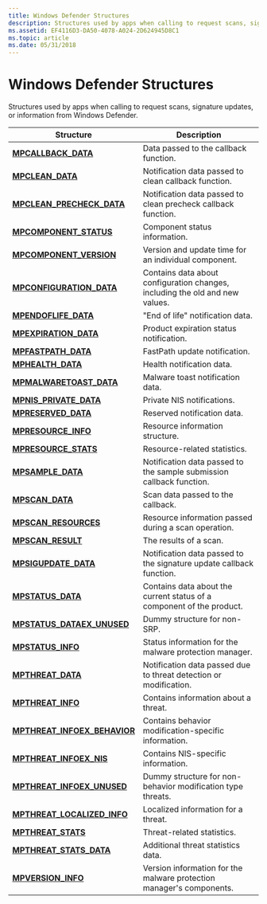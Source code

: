 ```yaml
---
title: Windows Defender Structures
description: Structures used by apps when calling to request scans, signature updates, or information from Windows Defender.
ms.assetid: EF4116D3-DA50-4078-A024-2D624945D8C1
ms.topic: article
ms.date: 05/31/2018
---
```


# Windows Defender Structures

Structures used by apps when calling to request scans, signature updates, or information from Windows Defender.



| Structure                                                      | Description                                                                             |
|----------------------------------------------------------------|-----------------------------------------------------------------------------------------|
| [**MPCALLBACK\_DATA**](mpcallback-data.md)                    | Data passed to the callback function.<br/>                                        |
| [**MPCLEAN\_DATA**](mpclean-data.md)                          | Notification data passed to clean callback function.<br/>                         |
| [**MPCLEAN\_PRECHECK\_DATA**](mpclean-precheck-data.md)       | Notification data passed to clean precheck callback function.<br/>                |
| [**MPCOMPONENT\_STATUS**](mpcomponent-status.md)              | Component status information.<br/>                                                |
| [**MPCOMPONENT\_VERSION**](mpcomponent-version.md)            | Version and update time for an individual component.<br/>                         |
| [**MPCONFIGURATION\_DATA**](mpconfiguration-data.md)          | Contains data about configuration changes, including the old and new values.<br/> |
| [**MPENDOFLIFE\_DATA**](mpendoflife-data.md)                  | "End of life" notification data.<br/>                                             |
| [**MPEXPIRATION\_DATA**](mpexpiration-data.md)                | Product expiration status notification.<br/>                                      |
| [**MPFASTPATH\_DATA**](mpfastpath-data.md)                    | FastPath update notification.<br/>                                                |
| [**MPHEALTH\_DATA**](mphealth-data.md)                        | Health notification data.<br/>                                                    |
| [**MPMALWARETOAST\_DATA**](mpmalwaretoast-data.md)            | Malware toast notification data.<br/>                                             |
| [**MPNIS\_PRIVATE\_DATA**](mpnis-private-data.md)             | Private NIS notifications.<br/>                                                   |
| [**MPRESERVED\_DATA**](mpreserved-data.md)                    | Reserved notification data.<br/>                                                  |
| [**MPRESOURCE\_INFO**](mpresource-info.md)                    | Resource information structure.<br/>                                              |
| [**MPRESOURCE\_STATS**](mpresource-stats.md)                  | Resource-related statistics.<br/>                                                 |
| [**MPSAMPLE\_DATA**](mpsample-data.md)                        | Notification data passed to the sample submission callback function.<br/>         |
| [**MPSCAN\_DATA**](mpscan-data.md)                            | Scan data passed to the callback.<br/>                                            |
| [**MPSCAN\_RESOURCES**](mpscan-resources.md)                  | Resource information passed during a scan operation.<br/>                         |
| [**MPSCAN\_RESULT**](mpscan-result.md)                        | The results of a scan.<br/>                                                       |
| [**MPSIGUPDATE\_DATA**](mpsigupdate-data.md)                  | Notification data passed to the signature update callback function.<br/>          |
| [**MPSTATUS\_DATA**](mpstatus-data.md)                        | Contains data about the current status of a component of the product.<br/>        |
| [**MPSTATUS\_DATAEX\_UNUSED**](mpstatus-dataex-unused.md)     | Dummy structure for non-SRP.<br/>                                                 |
| [**MPSTATUS\_INFO**](mpstatus-info.md)                        | Status information for the malware protection manager.<br/>                       |
| [**MPTHREAT\_DATA**](mpthreat-data.md)                        | Notification data passed due to threat detection or modification.<br/>            |
| [**MPTHREAT\_INFO**](mpthreat-info.md)                        | Contains information about a threat.<br/>                                         |
| [**MPTHREAT\_INFOEX\_BEHAVIOR**](mpthreat-infoex-behavior.md) | Contains behavior modification-specific information.<br/>                         |
| [**MPTHREAT\_INFOEX\_NIS**](mpthreat-infoex-nis.md)           | Contains NIS-specific information.<br/>                                           |
| [**MPTHREAT\_INFOEX\_UNUSED**](mpthreat-infoex-unused.md)     | Dummy structure for non-behavior modification type threats.<br/>                  |
| [**MPTHREAT\_LOCALIZED\_INFO**](mpthreat-localized-info.md)   | Localized information for a threat.<br/>                                          |
| [**MPTHREAT\_STATS**](mpthreat-stats.md)                      | Threat-related statistics.<br/>                                                   |
| [**MPTHREAT\_STATS\_DATA**](mpthreat-stats-data.md)           | Additional threat statistics data.<br/>                                           |
| [**MPVERSION\_INFO**](mpversion-info.md)                      | Version information for the malware protection manager's components.<br/>         |



 

 

 





